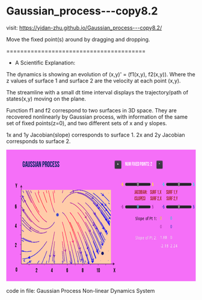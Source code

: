 # Gaussian_process---copy8.2

visit: https://yidan-zhu.github.io/Gaussian_process---copy8.2/

Move the fixed point(s) around by dragging and dropping.

========================================

- A Scientific Explanation:

The dynamics is showing an evolution of (x,y)' = (f1(x,y), f2(x,y)). Where the z values of surface 1 and surface 2 are the velocity at each point (x,y).

The streamline with a small dt time interval displays the trajectory/path of states(x,y) moving on the plane.

Function f1 and f2 correspond to two surfaces in 3D space. They are recovered nonlinearly by Gaussian process, with information of the same set of fixed points(z=0), and two different sets of x and y slopes.

1x and 1y Jacobian(slope) corresponds to surface 1. 2x and 2y Jacobian corresponds to surface 2. 


<img src="https://github.com/Yidan-Zhu/Gaussian_process---copy8.2/blob/main/pic.png?raw=true" width=600 height=350>

code in file: Gaussian Process Non-linear Dynamics System
